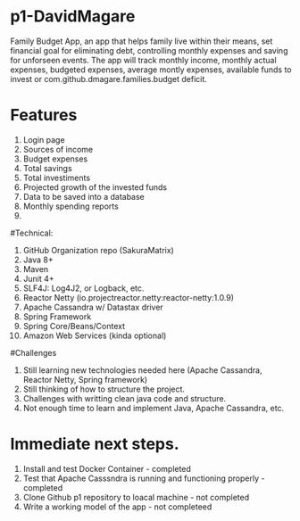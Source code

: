 # p1-DavidMagare
Family Budget App, an app that helps family live within their means, set financial goal for eliminating debt, controlling monthly expenses and saving for unforseen events. 
The app will track monthly income, monthly actual expenses, budgeted expenses, average montly expenses, available funds to invest or com.github.dmagare.families.budget deficit. 
# Features

1.  Login page
2.  Sources of income
3.  Budget expenses
4.  Total savings
5.  Total investiments
6.  Projected growth of the invested funds
7.  Data to be saved into a database
8.  Monthly spending reports
9.  
#Technical:
1.  GitHub Organization repo (SakuraMatrix)
2.  Java 8+
3.  Maven
4.  Junit 4+
5.  SLF4J: Log4J2, or Logback, etc.
6.  Reactor Netty (io.projectreactor.netty:reactor-netty:1.0.9)
7.  Apache Cassandra w/ Datastax driver
8. Spring Framework
9. Spring Core/Beans/Context
10. Amazon Web Services (kinda optional)

#Challenges
1.  Still learning new technologies needed here (Apache Cassandra, Reactor Netty, Spring framework)
2. Still thinking of how to structure the project.
3. Challenges with writting clean java code and structure.
4. Not enough time to learn and implement Java, Apache Cassandra, etc.

# Immediate next steps.
1.  Install and test Docker Container - completed
2. Test that Apache Casssndra is running and functioning properly - completed
3.  Clone Github p1 repository to loacal machine - not completed
4. Write a working model of the app - not completeed
